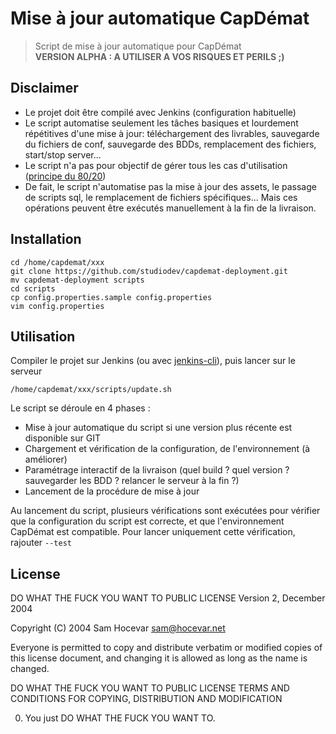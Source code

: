 # Mise à jour automatique CapDémat

> Script de mise à jour automatique pour CapDémat<br />
> **VERSION ALPHA : A UTILISER A VOS RISQUES ET PERILS ;)**

## Disclaimer
* Le projet doit être compilé avec Jenkins (configuration habituelle)
* Le script automatise seulement les tâches basiques et lourdement répétitives d'une mise à jour: téléchargement des livrables, sauvegarde du fichiers de conf, sauvegarde des BDDs, remplacement des fichiers, start/stop server...
* Le script n'a pas pour objectif de gérer tous les cas d'utilisation ([principe du 80/20](http://fr.wikipedia.org/wiki/Principe_de_Pareto))
* De fait, le script n'automatise pas la mise à jour des assets, le passage de scripts sql, le remplacement de fichiers spécifiques... Mais ces opérations peuvent être exécutés manuellement à la fin de la livraison.

## Installation

    cd /home/capdemat/xxx
    git clone https://github.com/studiodev/capdemat-deployment.git
    mv capdemat-deployment scripts
    cd scripts
    cp config.properties.sample config.properties
    vim config.properties

## Utilisation

Compiler le projet sur Jenkins (ou avec [jenkins-cli](https://github.com/studiodev/jenkins-cli)), puis lancer sur le serveur

    /home/capdemat/xxx/scripts/update.sh

Le script se déroule en 4 phases :
 * Mise à jour automatique du script si une version plus récente est disponible sur GIT
 * Chargement et vérification de la configuration, de l'environnement (à améliorer)
 * Paramétrage interactif de la livraison (quel build ? quel version ? sauvegarder les BDD ? relancer le serveur à la fin ?)
 * Lancement de la procédure de mise à jour

Au lancement du script, plusieurs vérifications sont exécutées pour vérifier que la configuration du script est correcte, et que l'environnement CapDémat est compatible.
Pour lancer uniquement cette vérification, rajouter `--test`

## License

DO WHAT THE FUCK YOU WANT TO PUBLIC LICENSE
Version 2, December 2004
 
Copyright (C) 2004 Sam Hocevar <sam@hocevar.net>
 
Everyone is permitted to copy and distribute verbatim or modified
copies of this license document, and changing it is allowed as long
as the name is changed.
 
DO WHAT THE FUCK YOU WANT TO PUBLIC LICENSE
TERMS AND CONDITIONS FOR COPYING, DISTRIBUTION AND MODIFICATION
 
0. You just DO WHAT THE FUCK YOU WANT TO.
